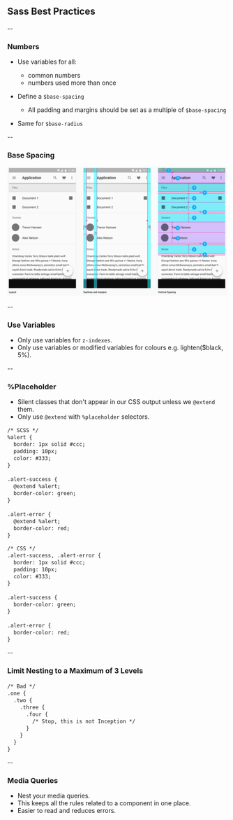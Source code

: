 ## Sass Best Practices

--

### Numbers

- Use variables for all:
  + common numbers
  + numbers used more than once

- Define a `$base-spacing`
  + All padding and margins should be set as a multiple of `$base-spacing`
- Same for `$base-radius`

--

### Base Spacing

![Metrics and Keylines](img/metrics-keylines.png)

--

### Use Variables

- Only use variables for `z-indexes`.
- Only use variables or modified variables for colours e.g. lighten($black, 5%).

--

### %Placeholder

- Silent classes that don't appear in our CSS output unless we `@extend` them.
- Only use `@extend` with `%placeholder` selectors.

<pre class="side-by-side"><code>/* SCSS */
%alert {
  border: 1px solid #ccc;
  padding: 10px;
  color: #333;
}

.alert-success {
  @extend %alert;
  border-color: green;
}

.alert-error {
  @extend %alert;
  border-color: red;
}
</code></pre>


<pre class="side-by-side"><code>/* CSS */
.alert-success, .alert-error {
  border: 1px solid #ccc;
  padding: 10px;
  color: #333;
}

.alert-success {
  border-color: green;
}

.alert-error {
  border-color: red;
}
</code></pre>

--

### Limit Nesting to a Maximum of 3 Levels

<pre><code>/* Bad */
.one {
  .two {
    .three {
      .four {
        /* Stop, this is not Inception */
      }
    }
  }
}
</code></pre>

--

### Media Queries

- Nest your media queries.
- This keeps all the rules related to a component in one place.
- Easier to read and reduces errors.
